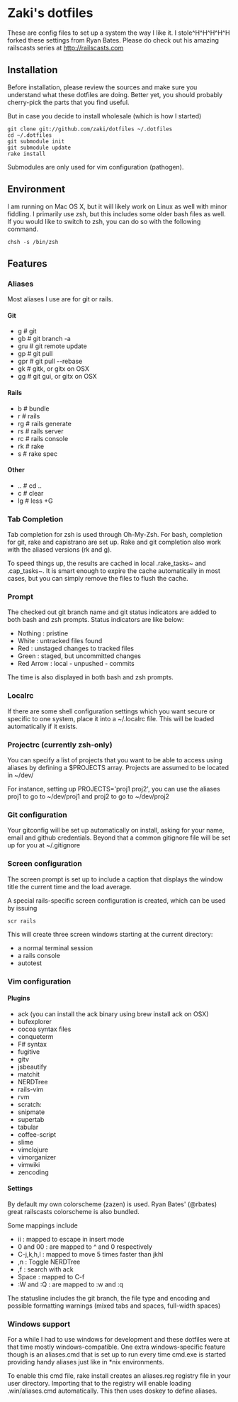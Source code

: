 # Zaki's dotfiles

These are config files to set up a system the way I like it.
I stole^H^H^H^H^H forked these settings from Ryan Bates. Please
do check out his amazing railscasts series at http://railscasts.com

## Installation

  Before installation, please review the sources and make sure you
  understand what these dotfiles are doing. Better yet, you should
  probably cherry-pick the parts that you find useful.

  But in case you decide to install wholesale (which is how I started)

    git clone git://github.com/zaki/dotfiles ~/.dotfiles
    cd ~/.dotfiles
    git submodule init
    git submodule update
    rake install

Submodules are only used for vim configuration (pathogen).

## Environment

I am running on Mac OS X, but it will likely work on Linux as well with
minor fiddling. I primarily use zsh, but this includes some older bash
files as well. If you would like to switch to zsh, you can do so with
the following command.

    chsh -s /bin/zsh


## Features

### Aliases

Most aliases I use are for git or rails.

#### Git
* g       # git
* gb      # git branch -a
* gru     # git remote update
* gp      # git pull
* gpr     # git pull --rebase
* gk      # gitk, or gitx on OSX
* gg      # git gui, or gitx on OSX

#### Rails
* b       # bundle
* r       # rails
* rg      # rails generate
* rs      # rails server
* rc      # rails console
* rk      # rake
* s       # rake spec

#### Other
* ..      # cd ..
* c       # clear
* lg      # less +G

### Tab Completion

Tab completion for zsh is used through Oh-My-Zsh. For bash, completion
for git, rake and capistrano are set up. Rake and git completion also
work with the aliased versions (rk and g).

To speed things up, the results are cached in local .rake_tasks~ and
.cap_tasks~. It is smart enough to expire the cache automatically in
most cases, but you can simply remove the files to flush the cache.

### Prompt

The checked out git branch name and git status indicators are added to
both bash and zsh prompts. Status indicators are like below:

* Nothing   : pristine
* White     : untracked files found
* Red       : unstaged changes to tracked files
* Green     : staged, but uncommitted changes
* Red Arrow : local - unpushed - commits

The time is also displayed in both bash and zsh prompts.

### Localrc

If there are some shell configuration settings which you want secure or
specific to one system, place it into a ~/.localrc file. This will be
loaded automatically if it exists.

### Projectrc (currently zsh-only)

You can specify a list of projects that you want to be able to access
using aliases by defining a $PROJECTS array. Projects are assumed to be
located in ~/dev/

For instance, setting up PROJECTS='proj1 proj2', you can use the aliases
proj1 to go to ~/dev/proj1 and proj2 to go to ~/dev/proj2

### Git configuration

Your gitconfig will be set up automatically on install, asking for your
name, email and github credentials. Beyond that a common gitignore file
will be set up for you at ~/.gitignore

### Screen configuration

The screen prompt is set up to include a caption that displays the window
title the current time and the load average.

A special rails-specific screen configuration is created, which can be used
by issuing

    scr rails

This will create three screen windows starting at the current directory:
* a normal terminal session
* a rails console
* autotest

### Vim configuration

#### Plugins
* ack  (you can install the ack binary using brew install ack on OSX)
* bufexplorer
* cocoa syntax files
* conqueterm
* F# syntax
* fugitive
* gitv
* jsbeautify
* matchit
* NERDTree
* rails-vim
* rvm
* scratch:
* snipmate
* supertab
* tabular
* coffee-script
* slime
* vimclojure
* vimorganizer
* vimwiki
* zencoding

#### Settings

By default my own colorscheme (zazen) is used. Ryan Bates' (@rbates) great
railscasts colorscheme is also bundled.

Some mappings include
* ii        : mapped to escape in insert mode
* 0 and 00  : are mapped to ^ and 0 respectively
* C-j,k,h,l : mapped to move 5 times faster than jkhl
* ,n        : Toggle NERDTree
* ,f        : search with ack
* Space     : mapped to C-f
* :W and :Q : are mapped to :w and :q

The statusline includes the git branch, the file type and encoding and
possible formatting warnings (mixed tabs and spaces, full-width spaces)

### Windows support

For a while I had to use windows for development and these dotfiles were at
that time mostly windows-compatible. One extra windows-specific feature though
is an aliases.cmd that is set up to run every time cmd.exe is started
providing handy aliases just like in *nix environments.

To enable this cmd file, rake install creates an aliases.reg registry file
in your user directory. Importing that to the registry will enable loading
.win/aliases.cmd automatically. This then uses doskey to define aliases.
